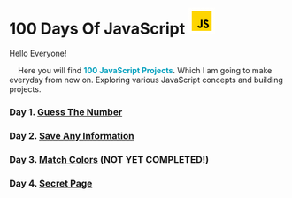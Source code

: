 # 100 Days Of JavaScript ![](/js.gif)

Hello Everyone!

&nbsp;&nbsp;&nbsp; Here you will find <span style="color: #009FBD;">**100 JavaScript Projects**</span>. Which I am going to make everyday from now on. Exploring various JavaScript concepts and building projects.

### Day 1. [Guess The Number](https://github.com/Kr-Upendra/100-Days-of-JavaScript/tree/main/Guess%20The%20Number)

### Day 2. [Save Any Information](https://github.com/Kr-Upendra/100-Days-of-JavaScript/tree/main/Save%20Any%20Info)

### Day 3. [Match Colors](https://github.com/Kr-Upendra/100-Days-of-JavaScript/tree/main/Match%20Colors) (NOT YET COMPLETED!)

### Day 4. [Secret Page](https://github.com/Kr-Upendra/100-Days-of-JavaScript/tree/main/Secret%20Page)
